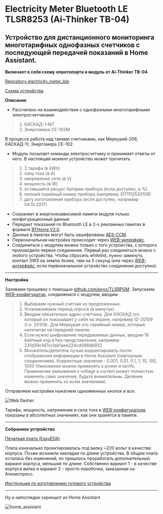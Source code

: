 # Electricity Meter Bluetooth LE TLSR8253 (Ai-Thinker TB-04)

## Устройство для дистанционного мониторинга многотарифных однофазных счетчиков с последующей передачей показаний в Home Assistant.

**Включает в себя схему опротопорта и модуль от Ai-Thinker TB-04**

[Repository electricity_meter_ble](https://github.com/slacky1965/electricity_meter_ble)

[Схема устройства](https://raw.githubusercontent.com/slacky1965/electricity_meter_ble/main/doc/Schematic_Electricity_meter.jpg)

**Описание**

* Рассчитано на взаимодействие с однофазными многотарифными электросчетчиками:

> 1. КАСКАД-1-МТ
> 2. Энергомера СЕ-102М

В процессе работа над такими счетчиками, как Меркурий-206, КАСКАД-11, Энергомера СЕ-102.

* Модуль посылает команды электросчетчику и принимает ответы от него. В настоящий момент устройство может прочитать

> 1. 3 тарифа (в kWh)
> 2. силу тока (в A)
> 3. напряжение сети (в V)
> 4. мощность (в W)
> 5. оставшийся ресурс батарии прибора (если доступно, в %)
> 6. полный серийный номер прибора (например 3171112520109)
> 7. дату изготовления прибора (если доступно, например 04.10.2017)

* Сохраняет в энергонезависимой памяти модуля только конфигурационный данные.
* Передает показания по Bluetooth LE в 2-х рекламных пакетах в формате [BTHome V2.0](https://bthome.io/format/).
* Данные в пакетах могут быть зашифрованы [AES-CCM](https://bthome.io/encryption/).
* Первоначальная настройка происходит через [WEB-интерфейс](https://slacky1965.github.io/ble_utils/ElectricityMeterConfig.html). 
* Соединиться с модулем можно только с того устройства, с которого производили первое соединение. Первый раз соединиться можно с любого устройства. Чтобы сбросить whitelist, нужно замкнуть контакт SWS на землю более, чем на 5 секунд (или через [WEB-интерфейс](https://slacky1965.github.io/ble_utils/ElectricityMeterConfig.html), если первоначальное устройство соединения доступно).

---

**Настройка**

Заливаем прошивку с помощью [github.com/pvvx/TLSRPGM](https://github.com/pvvx/TLSRPGM). Запускаем [WEB-конфигуратор](https://slacky1965.github.io/ble_utils/ElectricityMeterConfig.html), соединяемся с модулем, вводим 

> 1. Выбираем нужный счетчик из предложенных.
> 2. Устанавливаем период опроса (в минутах).
> 3. Вводим обязательно адрес счетчика. Для КАСКАД тот, который он показывает у себя на экране, например ID-20109 (т.е. 20109). Для Меркурия это серийный номер, который напечатан на передней панели.
> 4. Если нужно шифрование передаваемых данных, вводим 16 байтный код в hex-представлении, например 231d39c1d7cc1ab1aee224cd096db932
> 5. Множитель/делитель лучше корректировать после отображения информации в Home Assistant (повторным соединением). Корректные значения - 0.001, 0.01, 0.1, 1, 10, 100, 1000 (Умножение можно применять к power и tarrifs. Применение умножения к voltage и current может полностью изменить само значение, будьте внимательны. Деление можно применять ко всем значениям).

Отправляем настройки нажатием одноименных кнопок и все.

<img src="https://raw.githubusercontent.com/slacky1965/electricity_meter_ble/main/doc/images/config_html.jpg" alt="Web flasher"/>

Тарифы, мощность, напряжение и сила тока в [WEB-конфигураторе](https://slacky1965.github.io/ble_utils/ElectricityMeterConfig.html) показаны в абсолютных значениях, как они хранятся в памяти.

---

**Собранное устройство**

[Печатная плата (EasyEDA)](https://oshwlab.com/slacky/electricity_meter)

Плата изначально проектировалась под вилку ~220 вольт в качестве корпуса. Позже возникли накладки по длине устройства. В общем плата осталась без изменений, но пришлось проработать дополнительный вариант корпуса, меньший по длине. Собственно вариант 1 - в качестве корпуса вилка и вариант 2 - просто коробочка, заказанная на Алиэкспресс.

[Инструкции по изготовлению готового устройства](https://github.com/slacky1965/electricity_meter_ble/tree/main/doc/device#electricity-meter-bluetooth-le-tlsr8253-ai-thinker-tb-04)

---

Ну и напоследок скриншот из Home Assistant

<img src="https://raw.githubusercontent.com/slacky1965/electricity_meter_ble/main/doc/images/home_assistant.jpg" alt="home_assistant"/>


